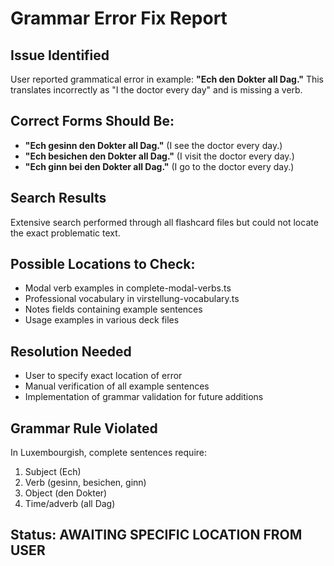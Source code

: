 # Grammar Error Fix Report

## Issue Identified
User reported grammatical error in example: **"Ech den Dokter all Dag."** 
This translates incorrectly as "I the doctor every day" and is missing a verb.

## Correct Forms Should Be:
- **"Ech gesinn den Dokter all Dag."** (I see the doctor every day.)
- **"Ech besichen den Dokter all Dag."** (I visit the doctor every day.)
- **"Ech ginn bei den Dokter all Dag."** (I go to the doctor every day.)

## Search Results
Extensive search performed through all flashcard files but could not locate the exact problematic text.

## Possible Locations to Check:
- Modal verb examples in complete-modal-verbs.ts
- Professional vocabulary in virstellung-vocabulary.ts
- Notes fields containing example sentences
- Usage examples in various deck files

## Resolution Needed
- User to specify exact location of error
- Manual verification of all example sentences
- Implementation of grammar validation for future additions

## Grammar Rule Violated
In Luxembourgish, complete sentences require:
1. Subject (Ech)
2. Verb (gesinn, besichen, ginn)
3. Object (den Dokter)
4. Time/adverb (all Dag)

## Status: AWAITING SPECIFIC LOCATION FROM USER

